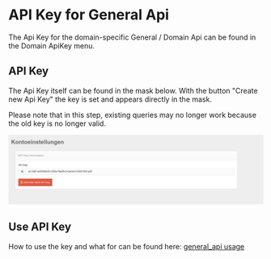 # API Key for General Api

The Api Key for the domain-specific General / Domain Api can be found in the Domain ApiKey menu.

## API Key 

The Api Key itself can be found in the mask below. With the button "Create new Api Key" the key is set and appears directly in the mask.

Please note that in this step, existing queries may no longer work because the old key is no longer valid.

![screenshot-2020.12.17-13_59_55-1608209995197](../assets/screenshot-2020.12.17-13_59_55-1608209995197.jpg)



## Use API Key

How to use the key and what for can be found here: [general_api usage](general_api.md) 